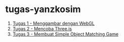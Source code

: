 # tugas-yanzkosim

1. [Tugas 1 - Menggambar dengan WebGL](https://github.com/cg2021d/tugas-1-yanzkosim/tree/main/TugasIndividu1%20-%20Menggambar%20dengan%20WebGL)
2. [Tugas 2 - Mencoba Three.js](https://github.com/cg2021d/tugas-1-yanzkosim/tree/main/TugasIndividu2%20-%20Three.js)
3. [Tugas 3 - Membuat Simple Object Matching Game](https://github.com/cg2021d/tugas-1-yanzkosim/tree/main/TugasIndividu3)
